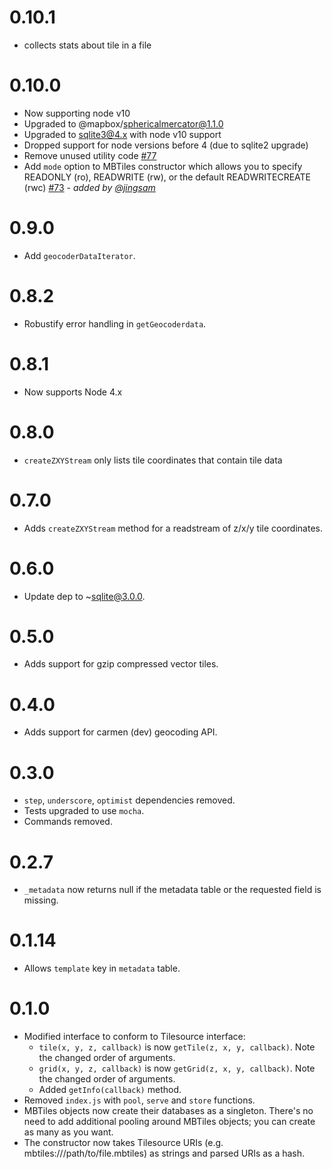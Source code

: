 # 0.10.1
 - collects stats about tile in a file

# 0.10.0

- Now supporting node v10
- Upgraded to @mapbox/sphericalmercator@1.1.0
- Upgraded to sqlite3@4.x with node v10 support
- Dropped support for node versions before 4 (due to sqlite2 upgrade)
- Remove unused utility code [#77](https://github.com/mapbox/node-mbtiles/pull/77)
- Add `mode` option to MBTiles constructor which allows you to specify READONLY (ro), READWRITE (rw), or the default READWRITECREATE (rwc) [#73](https://github.com/mapbox/node-mbtiles/pull/73) - _added by [@jingsam](https://github.com/jingsam)_

# 0.9.0

- Add `geocoderDataIterator`.

# 0.8.2

- Robustify error handling in `getGeocoderdata`.

# 0.8.1

- Now supports Node 4.x

# 0.8.0

- `createZXYStream` only lists tile coordinates that contain tile data

# 0.7.0

- Adds `createZXYStream` method for a readstream of z/x/y tile coordinates.

# 0.6.0

- Update dep to ~sqlite@3.0.0.

# 0.5.0

- Adds support for gzip compressed vector tiles.

# 0.4.0

- Adds support for carmen (dev) geocoding API.

# 0.3.0

- `step`, `underscore`, `optimist` dependencies removed.
- Tests upgraded to use `mocha`.
- Commands removed.

# 0.2.7

- `_metadata` now returns null if the metadata table or the requested field is
    missing.

# 0.1.14

- Allows `template` key in `metadata` table.

# 0.1.0

- Modified interface to conform to Tilesource interface:
  - `tile(x, y, z, callback)` is now `getTile(z, x, y, callback)`. Note the changed order of arguments.
  - `grid(x, y, z, callback)` is now `getGrid(z, x, y, callback)`. Note the changed order of arguments.
  - Added `getInfo(callback)` method.
- Removed `index.js` with `pool`, `serve` and `store` functions.
- MBTiles objects now create their databases as a singleton. There's no need to add additional pooling around MBTiles objects; you can create as many as you want.
- The constructor now takes Tilesource URIs (e.g. mbtiles:///path/to/file.mbtiles) as strings and parsed URIs as a hash.
